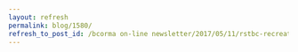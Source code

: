 ```yaml
---
layout: refresh
permalink: blog/1580/
refresh_to_post_id: /bcorma on-line newsletter/2017/05/11/rstbc-recreation-officer-recommends-greenstone-diffy-inks-trails-not-be-ridden-until-dry-out
---
```

